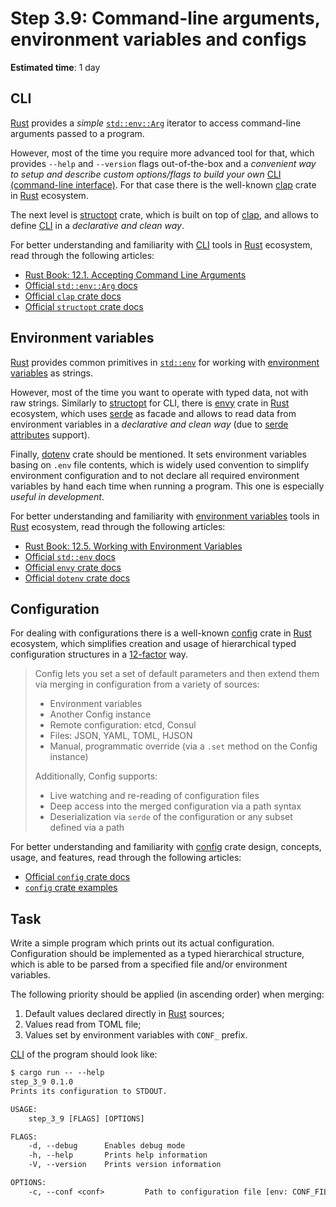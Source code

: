 # Step 3.9: Command-line arguments, environment variables and configs

__Estimated time__: 1 day

## CLI

[Rust] provides a _simple_ [`std::env::Arg`] iterator to access command-line arguments passed to a program.

However, most of the time you require more advanced tool for that, which provides `--help` and `--version` flags out-of-the-box and a _convenient way to setup and describe custom options/flags to build your own_ [CLI (command-line interface)][CLI]. For that case there is the well-known [clap] crate in [Rust] ecosystem.

The next level is [structopt] crate, which is built on top of [clap], and allows to define [CLI] in a _declarative and clean way_.

For better understanding and familiarity with [CLI] tools in [Rust] ecosystem, read through the following articles:

- [Rust Book: 12.1. Accepting Command Line Arguments][1]
- [Official `std::env::Arg` docs][`std::env::Arg`]
- [Official `clap` crate docs][clap]
- [Official `structopt` crate docs][structopt]

## Environment variables

[Rust] provides common primitives in [`std::env`] for working with [environment variables][2] as strings.

However, most of the time you want to operate with typed data, not with raw strings. Similarly to [structopt] for CLI, there is [envy] crate in [Rust] ecosystem, which uses [serde] as facade and allows to read data from environment variables in a _declarative and clean way_ (due to [serde attributes][4] support).

Finally, [dotenv] crate should be mentioned. It sets environment variables basing on `.env` file contents, which is widely used convention to simplify environment configuration and to not declare all required environment variables by hand each time when running a program. This one is especially _useful in development_.

For better understanding and familiarity with [environment variables][2] tools in [Rust] ecosystem, read through the following articles:

- [Rust Book: 12.5. Working with Environment Variables][3]
- [Official `std::env` docs][`std::env`]
- [Official `envy` crate docs][envy]
- [Official `dotenv` crate docs][dotenv]

## Configuration

For dealing with configurations there is a well-known [config] crate in [Rust] ecosystem, which simplifies creation and usage of hierarchical typed configuration structures in a [12-factor] way.

> Config lets you set a set of default parameters and then extend them via merging in configuration from a variety of sources:
>
> - Environment variables
> - Another Config instance
> - Remote configuration: etcd, Consul
> - Files: JSON, YAML, TOML, HJSON
> - Manual, programmatic override (via a `.set` method on the Config instance)
>
> Additionally, Config supports:
>
> - Live watching and re-reading of configuration files
> - Deep access into the merged configuration via a path syntax
> - Deserialization via `serde` of the configuration or any subset defined via a path

For better understanding and familiarity with [config] crate design, concepts, usage, and features, read through the following articles:

- [Official `config` crate docs][config]
- [`config` crate examples][5]

## Task

Write a simple program which prints out its actual configuration. Configuration should be implemented as a typed hierarchical structure, which is able to be parsed from a specified file and/or environment variables.

The following priority should be applied (in ascending order) when merging:

1. Default values declared directly in [Rust] sources;
2. Values read from TOML file;
3. Values set by environment variables with `CONF_` prefix.

[CLI] of the program should look like:

```txt
$ cargo run -- --help
step_3_9 0.1.0
Prints its configuration to STDOUT.

USAGE:
    step_3_9 [FLAGS] [OPTIONS]

FLAGS:
    -d, --debug      Enables debug mode
    -h, --help       Prints help information
    -V, --version    Prints version information

OPTIONS:
    -c, --conf <conf>         Path to configuration file [env: CONF_FILE=]  [default: config.toml]
```

[12-factor]: https://12factor.net/config
[clap]: https://docs.rs/clap
[CLI]: https://en.wikipedia.org/wiki/Command-line_interface
[config]: https://docs.rs/config
[dotenv]: https://docs.rs/dotenv
[envy]: https://docs.rs/envy
[Rust]: https://www.rust-lang.org
[serde]: https://docs.rs/serde
[`std::env`]: https://doc.rust-lang.org/std/env/index.html
[`std::env::Arg`]: https://doc.rust-lang.org/std/env/struct.Args.html
[structopt]: https://docs.rs/structopt

[1]: https://doc.rust-lang.org/book/ch12-01-accepting-command-line-arguments.html
[2]: https://en.wikipedia.org/wiki/Environment_variable
[3]: https://doc.rust-lang.org/book/ch12-05-working-with-environment-variables.html
[4]: https://serde.rs/attributes.html#field-attributes
[5]: https://github.com/mehcode/config-rs/tree/master/examples
